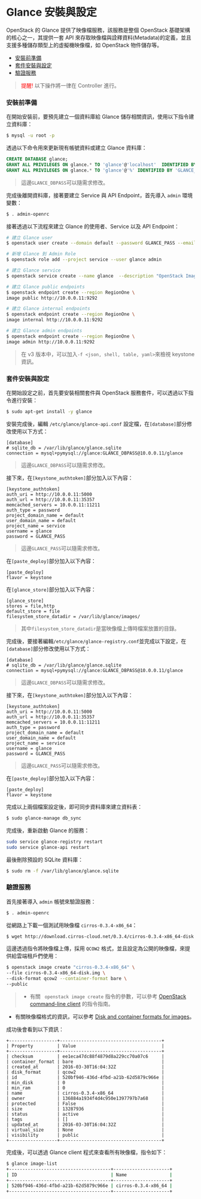 # Glance 安裝與設定
OpenStack 的 Glance 提供了映像檔服務，該服務是整個 OpenStack 基礎架構的核心之一，其提供一套 API 來存取映像檔與詮釋資料(Metadata)的定義，並且支援多種儲存類型上的虛擬機映像檔，如 OpenStack 物件儲存等。

- [安裝前準備](#安裝前準備)
- [套件安裝與設定](#套件安裝與設定)
- [驗證服務](#驗證服務)

> <font color=red> 提醒! </font>以下操作將一律在 Controller 進行。

### 安裝前準備
在開始安裝前，要預先建立一個資料庫給 Glance 儲存相關資訊，使用以下指令建立資料庫：
```sh
$ mysql -u root -p
```

透過以下命令用來更新現有帳號資料或建立 Glance 資料庫：
```sql
CREATE DATABASE glance;
GRANT ALL PRIVILEGES ON glance.* TO 'glance'@'localhost'  IDENTIFIED BY 'GLANCE_DBPASS';
GRANT ALL PRIVILEGES ON glance.* TO 'glance'@'%' IDENTIFIED BY 'GLANCE_DBPASS';
```
> 這邊```GLANCE_DBPASS```可以隨需求修改。

完成後離開資料庫，接著要建立 Service 與 API Endpoint，首先導入 `admin` 環境變數：
```sh
$ . admin-openrc
```

接著透過以下流程來建立 Glance 的使用者、Service 以及 API Endpoint：
```sh
# 建立 Glance user
$ openstack user create --domain default --password GLANCE_PASS --email glance@example.com glance

# 新增 Glance 到 Admin Role
$ openstack role add --project service --user glance admin

# 建立 Glance service
$ openstack service create --name glance  --description "OpenStack Image service" image

# 建立 Glance public endpoints
$ openstack endpoint create --region RegionOne \
image public http://10.0.0.11:9292

# 建立 Glance internal endpoints
$ openstack endpoint create --region RegionOne \
image internal http://10.0.0.11:9292

# 建立 Glance admin endpoints
$ openstack endpoint create --region RegionOne \
image admin http://10.0.0.11:9292
```
> 在 v3 版本中，可以加入`-f <json, shell, table, yaml>`來檢視 keystone 資訊。

### 套件安裝與設定
在開始設定之前，首先要安裝相關套件與 OpenStack 服務套件，可以透過以下指令進行安裝：
```sh
$ sudo apt-get install -y glance
```

安裝完成後，編輯 `/etc/glance/glance-api.conf` 設定檔，在`[database]`部分修改使用以下方式：
```
[database]
# sqlite_db = /var/lib/glance/glance.sqlite
connection = mysql+pymysql://glance:GLANCE_DBPASS@10.0.0.11/glance
```
> 這邊`GLANCE_DBPASS`可以隨需求修改。

接下來，在`[keystone_authtoken]`部分加入以下內容：
```
[keystone_authtoken]
auth_uri = http://10.0.0.11:5000
auth_url = http://10.0.0.11:35357
memcached_servers = 10.0.0.11:11211
auth_type = password
project_domain_name = default
user_domain_name = default
project_name = service
username = glance
password = GLANCE_PASS
```
> 這邊`GLANCE_PASS`可以隨需求修改。

在`[paste_deploy]`部分加入以下內容：
```
[paste_deploy]
flavor = keystone
```

在`[glance_store]`部分加入以下內容：
```
[glance_store]
stores = file,http
default_store = file
filesystem_store_datadir = /var/lib/glance/images/
```
> 其中`filesystem_store_datadir`是當映像檔上傳時檔案放置的目錄。

完成後，要接著編輯`/etc/glance/glance-registry.conf`並完成以下設定，在`[database]`部分修改使用以下方式：
```
[database]
# sqlite_db = /var/lib/glance/glance.sqlite
connection = mysql+pymysql://glance:GLANCE_DBPASS@10.0.0.11/glance
```
> 這邊`GLANCE_DBPASS`可以隨需求修改。

接下來，在`[keystone_authtoken]`部分加入以下內容：
```
[keystone_authtoken]
auth_uri = http://10.0.0.11:5000
auth_url = http://10.0.0.11:35357
memcached_servers = 10.0.0.11:11211
auth_type = password
project_domain_name = default
user_domain_name = default
project_name = service
username = glance
password = GLANCE_PASS
```
> 這邊`GLANCE_PASS`可以隨需求修改。

在`[paste_deploy]`部分加入以下內容：
```
[paste_deploy]
flavor = keystone
```

完成以上兩個檔案設定後，即可同步資料庫來建立資料表：
```sh
$ sudo glance-manage db_sync
```

完成後，重新啟動 Glance 的服務：
```sh
sudo service glance-registry restart
sudo service glance-api restart
```

最後刪除預設的 SQLite 資料庫：
```sh
$ sudo rm -f /var/lib/glance/glance.sqlite
```

### 驗證服務
首先接著導入 `admin` 帳號來驗證服務：
```sh
$ . admin-openrc
```

從網路上下載一個測試用映像檔 `cirros-0.3.4-x86_64`：
```sh
$ wget http://download.cirros-cloud.net/0.3.4/cirros-0.3.4-x86_64-disk.img
```

這邊透過指令將映像檔上傳，採用 `QCOW2` 格式，並且設定為公開的映像檔，來提供給雲端租戶們使用：
```sh
$ openstack image create "cirros-0.3.4-x86_64" \
--file cirros-0.3.4-x86_64-disk.img \
--disk-format qcow2 --container-format bare \
--public
```
> * 有關 ` openstack image create` 指令的參數，可以參考 [OpenStack command-line client](http://docs.openstack.org/developer/python-openstackclient/command-list.html) 的指令指南。
* 有關映像檔格式的資訊，可以參考 [Disk and container formats for images](http://docs.openstack.org/image-guide/image-formats.html)。

成功後會看到以下資訊：
```
+------------------+--------------------------------------+
| Property         | Value                                |
+------------------+--------------------------------------+
| checksum         | ee1eca47dc88f4879d8a229cc70a07c6     |
| container_format | bare                                 |
| created_at       | 2016-03-30T16:04:32Z                 |
| disk_format      | qcow2                                |
| id               | 520bf946-436d-4fbd-a21b-62d5879c966e |
| min_disk         | 0                                    |
| min_ram          | 0                                    |
| name             | cirros-0.3.4-x86_64                  |
| owner            | 136884a1934f4d4c950e1397797b7a68     |
| protected        | False                                |
| size             | 13287936                             |
| status           | active                               |
| tags             | []                                   |
| updated_at       | 2016-03-30T16:04:32Z                 |
| virtual_size     | None                                 |
| visibility       | public                               |
+------------------+--------------------------------------+
```

完成後，可以透過 Glance client 程式來查看所有映像檔，指令如下：
```sh
$ glance image-list
+--------------------------------------+---------------------+
| ID                                   | Name                |
+--------------------------------------+---------------------+
| 520bf946-436d-4fbd-a21b-62d5879c966e | cirros-0.3.4-x86_64 |
+--------------------------------------+---------------------+
```
